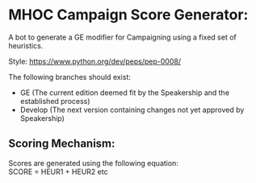 # MHOC Campaign Score Generator:  
A bot to generate a GE modifier for Campaigning using a fixed set of heuristics.  
 
Style: https://www.python.org/dev/peps/pep-0008/  
  
The following branches should exist:  
* GE (The current edition deemed fit by the Speakership and the established process)
* Develop (The next version containing changes not yet approved by Speakership)
  
## Scoring Mechanism:  
Scores are generated using the following equation:  
SCORE = HEUR1 + HEUR2 etc
